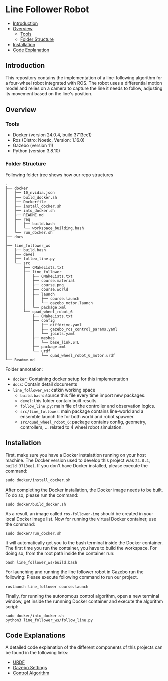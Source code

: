 # Line Follower Robot

- [Introduction](#introduction)
- [Overview](#overview)
    - [Tools](#tools)
    - [Folder Structure](#folder-structure)
- [Installation](#installation)
- [Code Explanation](#code-explanations)

## Introduction
This repository contains the implementation of a line-following algorithm for a four-wheel robot integrated with ROS. The robot uses a differential motion model and relies on a camera to capture the line it needs to follow, adjusting its movement based on the line's position.

## Overview


### Tools 

- Docker (version 24.0.4, build 3713ee1)
- Ros (Distro: Noetic, Version: 1.16.0)
- Gazebo (version 11)
- Python (version 3.8.10)

### Folder Structure

Following folder tree shows how our repo structures
```
.
├── docker
│   ├── 10_nvidia.json
│   ├── build_docker.sh
│   ├── Dockerfile
│   ├── install_docker.sh
│   ├── into_docker.sh
│   ├── README.md
│   ├── req
│   │   ├── build.bash
│   │   └── workspace_building.bash
│   └── run_docker.sh
├── docs
│   
├── line_follower_ws
│   ├── build.bash
│   ├── devel
│   ├── follow_line.py
│   └── src
│       ├── CMakeLists.txt
│       ├── line_follower
│       │   ├── CMakeLists.txt
│       │   ├── course.material
│       │   ├── course.png
│       │   ├── course.world
│       │   ├── launch
│       │   │   ├── course.launch
│       │   │   └── gazebo_motor.launch
│       │   └── package.xml
│       └── quad_wheel_robot_6
│           ├── CMakeLists.txt
│           ├── config
│           │   ├── diffdrive.yaml
│           │   ├── gazebo_ros_control_params.yaml
│           │   └── joints.yaml
│           ├── meshes
│           │   └── base_link.STL
│           ├── package.xml
│           └── urdf
│               └── quad_wheel_robot_6_motor.urdf
└── Readme.md
```

Folder annotation:
- `docker`: Containing docker setup for this implementation
- `docs`: Contain detail documents
- `line_follower_ws`: catkin working space 
    + `build.bash`: source this file every time import new packages.
    + `devel`: this folder contain built results.
    + `follow_line.py`: main file of the controller and observation logics.
    + `src/line_follower`: main package contains line-world and a ensemble launch file for both world and robot spawner.
    + `src/quad_wheel_robot_6`: package contains config, geometry, controllers, ... related to 4 wheel robot simulation.



## Installation

First, make sure you have a Docker instalattion running on your host machine. The Docker version used to develop this project was `24.0.4, build 3713ee1`. If you don't have Docker installed, please execute the command: 

```
sudo docker/install_docker.sh
```

After completing the Docker installation, the Docker image needs to be built. To do so, please run the command: 

```
sudo docker/build_docker.sh
```

As a result, an image called `ros-follower-img` should be created in your local Docker image list. Now for running the virtual Docker container, use the command: 

```
sudo docker/run_docker.sh
```

It will automatically get you to the bash terminal inside the Docker container. The first time you run the container, you have to build the workspace. For doing so, from the root path inside the container run: 

```
bash line_follower_ws/build.bash 
```

For launching and running the line follower robot in Gazebo run the following: 
Please execute following command to run our project.

```
roslaunch line_follower course.launch
```

Finally, for running the autonomous control algorithm, open a new terminal window, get inside the runnning Docker container and execute the algorithm script: 

```
sudo docker/into_docker.sh
python3 line_follower_ws/follow_line.py
```

## Code Explanations

A detailed code explanation of the different components of this projects can be found in the following links: 

 - [URDF](./docs/urdf.md)
 - [Gazebo Settings](./docs/gazebo.md)
 - [Control Algorithm](./docs/algorithm.md)